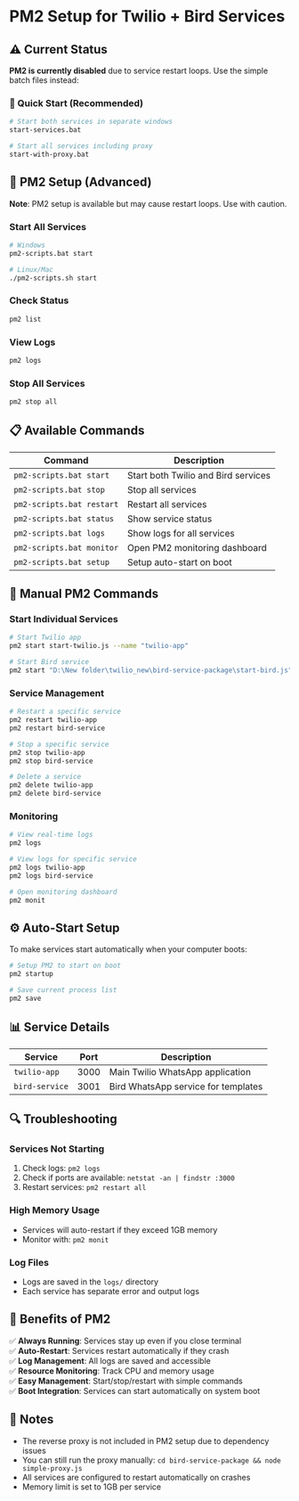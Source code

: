 # PM2 Setup for Twilio + Bird Services

## ⚠️ Current Status

**PM2 is currently disabled** due to service restart loops. Use the simple batch files instead:

### 🚀 Quick Start (Recommended)
```bash
# Start both services in separate windows
start-services.bat

# Start all services including proxy
start-with-proxy.bat
```

## 🔧 PM2 Setup (Advanced)

**Note**: PM2 setup is available but may cause restart loops. Use with caution.

### Start All Services
```bash
# Windows
pm2-scripts.bat start

# Linux/Mac
./pm2-scripts.sh start
```

### Check Status
```bash
pm2 list
```

### View Logs
```bash
pm2 logs
```

### Stop All Services
```bash
pm2 stop all
```

## 📋 Available Commands

| Command | Description |
|---------|-------------|
| `pm2-scripts.bat start` | Start both Twilio and Bird services |
| `pm2-scripts.bat stop` | Stop all services |
| `pm2-scripts.bat restart` | Restart all services |
| `pm2-scripts.bat status` | Show service status |
| `pm2-scripts.bat logs` | Show logs for all services |
| `pm2-scripts.bat monitor` | Open PM2 monitoring dashboard |
| `pm2-scripts.bat setup` | Setup auto-start on boot |

## 🔧 Manual PM2 Commands

### Start Individual Services
```bash
# Start Twilio app
pm2 start start-twilio.js --name "twilio-app"

# Start Bird service
pm2 start "D:\New folder\twilio_new\bird-service-package\start-bird.js" --name "bird-service"
```

### Service Management
```bash
# Restart a specific service
pm2 restart twilio-app
pm2 restart bird-service

# Stop a specific service
pm2 stop twilio-app
pm2 stop bird-service

# Delete a service
pm2 delete twilio-app
pm2 delete bird-service
```

### Monitoring
```bash
# View real-time logs
pm2 logs

# View logs for specific service
pm2 logs twilio-app
pm2 logs bird-service

# Open monitoring dashboard
pm2 monit
```

## ⚙️ Auto-Start Setup

To make services start automatically when your computer boots:

```bash
# Setup PM2 to start on boot
pm2 startup

# Save current process list
pm2 save
```

## 📊 Service Details

| Service | Port | Description |
|---------|------|-------------|
| `twilio-app` | 3000 | Main Twilio WhatsApp application |
| `bird-service` | 3001 | Bird WhatsApp service for templates |

## 🔍 Troubleshooting

### Services Not Starting
1. Check logs: `pm2 logs`
2. Check if ports are available: `netstat -an | findstr :3000`
3. Restart services: `pm2 restart all`

### High Memory Usage
- Services will auto-restart if they exceed 1GB memory
- Monitor with: `pm2 monit`

### Log Files
- Logs are saved in the `logs/` directory
- Each service has separate error and output logs

## 🎯 Benefits of PM2

✅ **Always Running**: Services stay up even if you close terminal  
✅ **Auto-Restart**: Services restart automatically if they crash  
✅ **Log Management**: All logs are saved and accessible  
✅ **Resource Monitoring**: Track CPU and memory usage  
✅ **Easy Management**: Start/stop/restart with simple commands  
✅ **Boot Integration**: Services can start automatically on system boot  

## 📝 Notes

- The reverse proxy is not included in PM2 setup due to dependency issues
- You can still run the proxy manually: `cd bird-service-package && node simple-proxy.js`
- All services are configured to restart automatically on crashes
- Memory limit is set to 1GB per service
